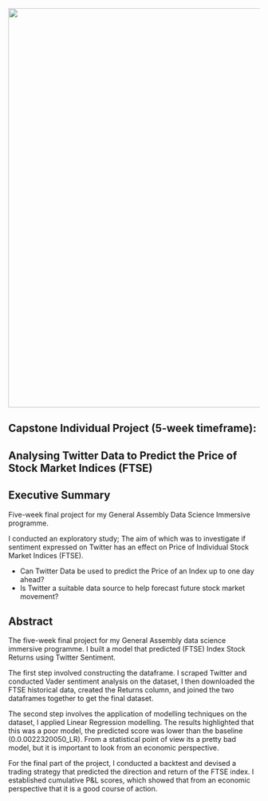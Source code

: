<img src="a3b1186a-bdde-11e4-8cf3-00144feab7de.png" style="width: 800px;">

## Capstone Individual Project (5-week timeframe):

## Analysing Twitter Data to Predict the Price of Stock Market Indices (FTSE)

## Executive Summary
Five-week final project for my General Assembly Data Science Immersive programme. 

I conducted an exploratory study; The aim of which was to investigate if sentiment expressed on Twitter has an effect on Price of Individual Stock Market Indices (FTSE).
- Can Twitter Data be used to predict the Price of an Index up to one day ahead?
- Is Twitter a suitable data source to help forecast future stock market movement?

## Abstract
The five-week final project for my General Assembly data science immersive programme. I built a model that predicted (FTSE) Index Stock Returns using Twitter Sentiment.

The first step involved constructing the dataframe. I scraped Twitter and conducted Vader sentiment analysis on the dataset, I then downloaded the FTSE historical data, created the Returns column, and joined the two dataframes together to get the final dataset. 

The second step involves the application of modelling techniques on the dataset, I applied Linear Regression modelling. The results highlighted that this was a poor model, the predicted score was lower than the baseline (0.0.0022320050_LR). From a statistical point of view its a pretty bad model, but it is important to look from an economic perspective. 

For the final part of the project, I conducted a backtest and devised a trading strategy that predicted the direction and return of the FTSE index. I established cumulative P&L scores, which showed that from an economic perspective that it is a good course of action.

